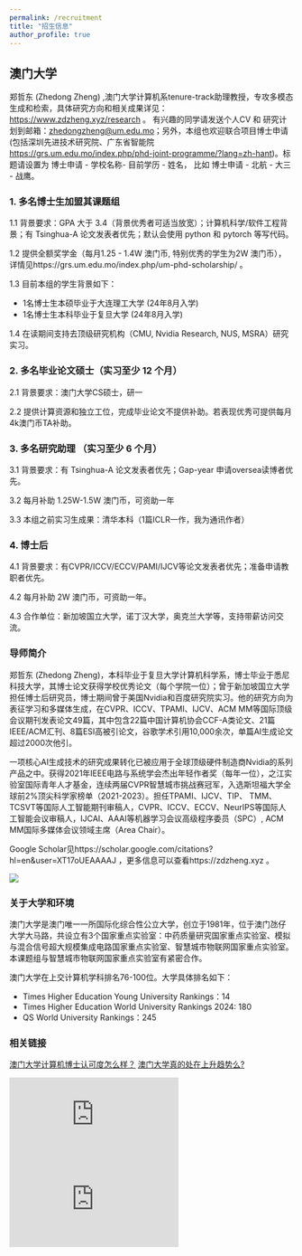 ```yaml
---
permalink: /recruitment
title: "招生信息"
author_profile: true
---
```



## 澳门大学

郑哲东 (Zhedong Zheng) ,澳门大学计算机系tenure-track助理教授，专攻多模态生成和检索，具体研究方向和相关成果详见：https://www.zdzheng.xyz/research 。
有兴趣的同学请发送个人CV 和 研究计划到邮箱：zhedongzheng@um.edu.mo；另外，本组也欢迎联合项目博士申请(包括深圳先进技术研究院、广东省智能院 https://grs.um.edu.mo/index.php/phd-joint-programme/?lang=zh-hant)。标题请设置为 博士申请 - 学校名称- 目前学历 - 姓名， 比如 博士申请 - 北航 - 大三 - 战鹰。


### 1. 多名博士生加盟其课题组

1.1 背景要求：GPA 大于 3.4（背景优秀者可适当放宽）；计算机科学/软件工程背景；有 Tsinghua-A 论文发表者优先；默认会使用 python 和 pytorch 等写代码。

1.2 提供全额奖学金（每月1.25 - 1.4W 澳门币, 特别优秀的学生为2W 澳门币），详情见https://grs.um.edu.mo/index.php/um-phd-scholarship/ 。

1.3 目前本组的学生背景如下：

- 1名博士生本硕毕业于大连理工大学 (24年8月入学)
- 1名博士生本科毕业于复旦大学 (24年8月入学)

1.4 在读期间支持去顶级研究机构（CMU, Nvidia Research, NUS, MSRA）研究实习。


### 2. 多名毕业论文硕士（实习至少 12 个月）

2.1 背景要求：澳门大学CS硕士，研一

2.2 提供计算资源和独立工位，完成毕业论文不提供补助。若表现优秀可提供每月4k澳门币TA补助。

### 3. 多名研究助理 （实习至少 6 个月）

3.1 背景要求：有 Tsinghua-A 论文发表者优先；Gap-year 申请oversea读博者优先。

3.2 每月补助 1.25W-1.5W 澳门币，可资助一年

3.3 本组之前实习生成果：清华本科（1篇ICLR一作，我为通讯作者）


### 4. 博士后
4.1 背景要求：有CVPR/ICCV/ECCV/PAMI/IJCV等论文发表者优先；准备申请教职者优先。

4.2 每月补助 2W 澳门币，可资助一年。

4.3 合作单位：新加坡国立大学，诺丁汉大学，奥克兰大学等，支持带薪访问交流。

### 导师简介

郑哲东 (Zhedong Zheng)，本科毕业于复旦大学计算机科学系，博士毕业于悉尼科技大学，其博士论文获得学校优秀论文（每个学院一位）；曾于新加坡国立大学担任博士后研究员，博士期间曾于美国Nvidia和百度研究院实习。他的研究方向为表征学习和多媒体生成，在CVPR、ICCV、TPAMI、IJCV、ACM MM等国际顶级会议期刊发表论文49篇，其中包含22篇中国计算机协会CCF-A类论文、21篇IEEE/ACM汇刊、8篇ESI高被引论文，谷歌学术引用10,000余次，单篇AI生成论文超过2000次他引。

一项核心AI生成技术的研究成果转化已被应用于全球顶级硬件制造商Nvidia的系列产品之中。获得2021年IEEE电路与系统学会杰出年轻作者奖（每年一位），之江实验室国际青年人才基金，连续两届CVPR智慧城市挑战赛冠军，入选斯坦福大学全球前2%顶尖科学家榜单（2021-2023）。担任TPAMI、IJCV、TIP、 TMM、TCSVT等国际人工智能期刊审稿人，CVPR、ICCV、ECCV、NeurIPS等国际人工智能会议审稿人，IJCAI、AAAI等机器学习会议高级程序委员（SPC）,  ACM MM国际多媒体会议领域主席（Area Chair）。

Google Scholar见https://scholar.google.com/citations?hl=en&user=XT17oUEAAAAJ ，更多信息可以查看https://zdzheng.xyz 。

![](http://emuchvimg.oss-cn-qingdao.aliyuncs.com/img/2020/0109/w104h4105283_1578558892_239.jpg)


### 关于大学和环境

澳门大学是澳门唯一一所国际化综合性公立大学，创立于1981年，位于澳门氹仔大学大马路，共设立有3个国家重点实验室：中药质量研究国家重点实验室、模拟与混合信号超大规模集成电路国家重点实验室、智慧城市物联网国家重点实验室。本课题组与智慧城市物联网国家重点实验室有紧密合作。

澳门大学在上交计算机学科排名76-100位。大学具体排名如下：
- Times Higher Education Young University Rankings：14
- Times Higher Education World University Rankings 2024: 180
- QS World University Rankings：245



### 相关链接
[澳门大学计算机博士认可度怎么样？](https://www.zhihu.com/question/598710046)
[澳门大学真的处在上升趋势么?](https://www.zhihu.com/question/541431807)

<iframe src="https://www.youtube.com/embed/FINFZ8UuVus?si=KzWrZueKqOj9xOOE" title="YouTube video player" frameborder="0" allow="accelerometer; autoplay; clipboard-write; encrypted-media; gyroscope; picture-in-picture; web-share" allowfullscreen></iframe>

<iframe src="https://www.youtube.com/embed/a2-cTtqySRk?si=BYeCSqOu52IME10x" title="YouTube video player" frameborder="0" allow="accelerometer; autoplay; clipboard-write; encrypted-media; gyroscope; picture-in-picture; web-share" allowfullscreen></iframe> 

